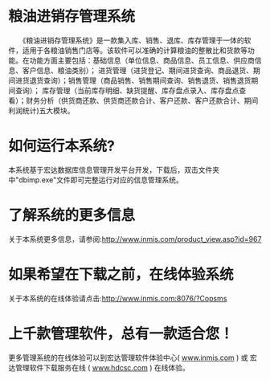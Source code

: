 # 粮油进销存管理系统

　　《粮油进销存管理系统》是一款集入库、销售、退库、库存管理于一体的软件，适用于各粮油销售门店等。该软件可以准确的计算粮油的整散比和货款等功能。在功能方面主要包括：基础信息（单位信息、商品信息、员工信息、供应商信息、客户信息、粮油类别）； 进货管理（进货登记、期间进货查询、商品退货、期间进货退货查询）；销售管理（商品销售、销售期间查询、销售退货、销售退货期间查询）； 库存管理（当前库存明细、缺货提醒、库存盘点录入、库存盘点查看）；财务分析（供货商还款、供货商还款合计、客户还款、客户还款合计、期间利润统计)五大模块。

# 如何运行本系统?

本系统基于宏达数据库信息管理开发平台开发，下载后，双击文件夹中"dbimp.exe"文件即可完整运行对应的信息管理系统。

# 了解系统的更多信息

关于本系统更多信息，请参阅:http://www.inmis.com/product_view.asp?id=967

# 如果希望在下载之前，在线体验系统

关于本系统的在线体验请点击:http://www.inmis.com:8076/?Copsms

# 上千款管理软件，总有一款适合您！

更多管理系统的在线体验可以到宏达管理软件体验中心( www.inmis.com ) 或 宏达管理软件下载服务在线 ( www.hdcsc.com ) 在线体验。

